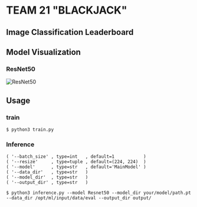 # TEAM 21 "BLACKJACK"
## Image Classification Leaderboard

## Model Visualization

### ResNet50

![ResNet50](https://s3.us-west-2.amazonaws.com/secure.notion-static.com/eb0f8b97-7a0b-4c79-820f-4609daa160fe/Slide1.png?X-Amz-Algorithm=AWS4-HMAC-SHA256&X-Amz-Credential=AKIAT73L2G45O3KS52Y5%2F20210903%2Fus-west-2%2Fs3%2Faws4_request&X-Amz-Date=20210903T162851Z&X-Amz-Expires=86400&X-Amz-Signature=7435056ff740211661db26a28da7fe0a5a33e1087a7109190f9d4f314a574c34&X-Amz-SignedHeaders=host&response-content-disposition=filename%20%3D%22Slide1.png%22)


## Usage

### train
```
$ python3 train.py
```


### Inference
```
( '--batch_size' , type=int   , default=1           )
( '--resize'     , type=tuple , default=(224, 224)  )
( '--model'      , type=str   , default='MainModel' )
( '--data_dir'   , type=str   )
( '--model_dir'  , type=str   )
( '--output_dir' , type=str   )
```

```
$ python3 inference.py --model Resnet50 --model_dir your/model/path.pt --data_dir /opt/ml/input/data/eval --output_dir output/
```
